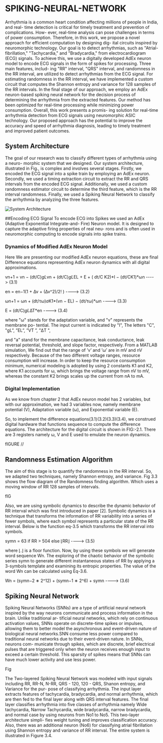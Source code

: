 # SPIKING-NEURAL-NETWORK
Arrhythmia is a common heart condition affecting millions of people in India, and real-
time detection is critical for timely treatment and prevention of complications. How-
ever, real-time analysis can pose challenges in terms of power consumption. Therefore,
in this work, we propose a novel approach for efficient computation by designing dig-
ital circuits inspired by neuromorphic technology. Our goal is to detect arrhythmias,
such as "Atrial-fibrillation," "Tachycardia," and "Bradycardia," from electrocardiogram
(ECG) signals. To achieve this, we use a digitally developed AdEx neuron model to
encode ECG signals in the form of spikes for processing. Three main features, includ-
ing "RR" interval, "QRS" interval, and randomness in the RR interval, are utilized to
detect arrhythmias from the ECG signal. For estimating randomness in the RR interval,
we have implemented a custom circuit that computes the Shannon entropy and variance
for 128 samples of the RR intervals. In the final stage of our approach, we employ an
AdEx neuron-based spiking neural network for the decision process of determining the
arrhythmia from the extracted features. Our method has been optimized for real-time
processing while minimizing power consumption. Overall, this work presents a promis-
ing solution for real-time arrhythmia detection from ECG signals using neuromorphic
ASIC technology. Our proposed approach has the potential to improve the accuracy
and speed of arrhythmia diagnosis, leading to timely treatment and improved patient
outcomes.

## System Architecture

The goal of our research was to classify different types of arrhythmia using a neuro-
morphic system that we designed. Our system architecture, illustrated in Fig., is
complex and involves several stages. Firstly, we encoded the ECG signal into a spike
train by employing an AdEx neuron. Secondly, we used a timing extraction circuit
to extract the RR and QRS intervals from the encoded ECG signal. Additionally, we
used a custom randomness estimator circuit to determine the third feature, which is the
RR interval randomness. Finally, we used a Spiking Neural Network to classify the
arrhythmia by analyzing the three features.

![System Architecture](SPIKING-NEURAL-NETWORK/sys_arch.png)


##Encoding ECG Signal
To encode ECG into Spikes we used an AdEx (Adaptive Exponential Integrate-and-
Fire) Neuron model. It is designed to capture the adaptive firing properties of real neu-
rons and is often used in neuromorphic computing to encode signals into spike trains.

### Dynamics of Modified AdEx Neuron Model
Here We are presenting our modified AdEx neuron equations, these are final Difference
equations representing AdEx neuron dynamics with all digital approximations.

vn+1 = vn − (dt/C)*gL*vn + (dt/C)*gL*EL + E + ( dt/C K2)*I − (dt/CK1)*ωn ----> (3.1)

en = en−1(1 + ∆v + (∆v^2)/2! ) ----> (3.2)

ωn+1 = ωn + (dt/τω)*a*K1*(vn − EL) − (dt/τω)*ωn ----> (3.3)

E = (dt/C)*gL*∆T*en ----> (3.4)

where "ω" stands for the adaptation variable, and "v" represents the membrane po-
tential. The input current is indicated by "I", The letters "C", "gL”, ”EL”, ”VT ”, ”ΔT ",

and "a" stand for the membrane capacitance, leak conductance, leak reversal potential,
threshold, and slope factor, respectively.
From a MATLAB simulation, We find out that the range of ’v’ and ’ω’ are in mV
and nV respectively. Because of the two different voltage ranges, resource consumption
will increase.
In order to keep the resource consumption minimum, numerical modeling is adopted
by using 2 constants K1 and K2, where K1 accounts for ω, which brings the voltage
range from nV to mV, whereas the constant K2 brings scales up the current from nA to
mA.

### Digital Implementation

As we know from chapter 2 that AdEx neuron model has 2 variables, but with our
approximation, we had 3 variables now, namely membrane potential (V), Adaptation
variable (ω), and Exponential variable (E).

So, to implement the difference equations(3.1)(3.2)(3.3)(3.4), we construed digital
hardware that functions sequence to compute the difference equations. The architecture
for the digital circuit is shown in FIG:-2.1. There are 3 registers namely ω, V and E
used to emulate the neuron dynamics.

fIGURE //

## Randomness Estimation Algorithm

The aim of this stage is to quantify the randomness in the RR interval. So, we adapted
two techniques, namely Shannon entropy, and variance. Fig 3.3 shows the flow diagram
of the Randomness finding algorithm. Which uses a moving window of RR 128 samples
of intervals.

fIG 

Also, we are using symbolic dynamics to describe the dynamic behavior of RR
interval which was first introduced in paper [2]. Symbolic dynamics is a technique that
transforms the information of RR variability into a series of fewer symbols, where each
symbol represents a particular state of the RR interval. Below is the function eq-3.5
which transforms the RR interval into symbols.

symn = 63 if RR > 504 
          else ⌊RR⌋      ----> (3.5)

where ⌊.⌋ is a floor function. Now, by using these symbols we will generate word
sequence Wn. The exploring of the chaotic behavior of the symbolic series symn to
generate different instantaneous states of RR by applying a 3-symbols template and
examining its entropic properties. The value of the word Wn can be calculated using
Eq-3.6.

Wn = (symn−2 ∗ 2^12) + (symn−1 ∗ 2^6) + symn  ----> (3.6)

## Spiking Neural Network 
Spiking Neural Networks (SNNs) are a type of artificial neural network inspired by the
way neurons communicate and process information in the brain. Unlike traditional ar-
tificial neural networks, which rely on continuous activation values, SNNs operate on
discrete-time spikes or impulses, allowing them to better model the asynchronous and
event-driven nature of biological neural networks.SNN consume less power compared
to traditional neural networks due to their event-driven nature. In SNNs, neurons com-
municate through spikes, which are discrete, brief electrical pulses that are triggered
only when the neuron receives enough input to exceed a certain threshold. This sparsity
of spikes means that SNNs can have much lower activity and use less power.

Fig 

The Two-layered Spiking Neural Network was modeled with input signals including
RR, RR-N, N-RR, QRS - 120, 120 - QRS, Shanon entropy, and Variance for the pur-
pose of classifying arrhythmia. The input layer extracts features of tachycardia, bradycardia, and normal arrhythmia, which are then fed to the final layer along with QRS interval features. The final layer classifies arrhythmia into five classes of arrhythmia namely Wide tachycardia, Narrow Tachycardia, wide bradycardia, narrow bradycardia,
and normal case by using neurons from No1 to No5. This two-layer architecture simpli-
fies weight tuning and improves classification accuracy. Also, there was an additional
neuron (No6) for classifying atrial fibrillation using Shannon entropy and variance of
RR interval. The entire system is illustrated in Figure 3.4.
